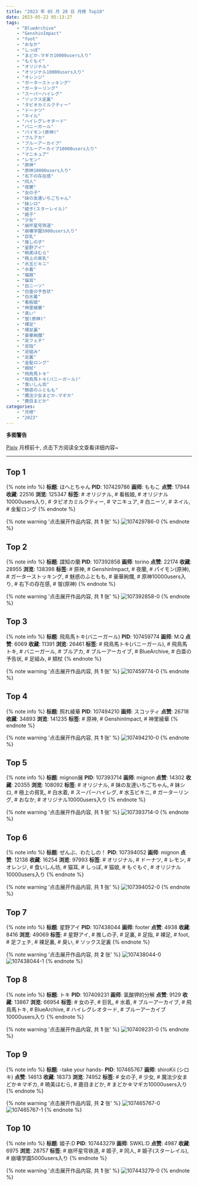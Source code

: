 ```yaml
---
title: "2023 年 05 月 20 日 月榜 Top10"
date: 2023-05-22 05:13:27
tags:
    - "BlueArchive"
    - "GenshinImpact"
    - "foot"
    - "おなか"
    - "しっぽ"
    - "まどか☆マギカ10000users入り"
    - "もぐもぐ"
    - "オリジナル"
    - "オリジナル10000users入り"
    - "オレンジ"
    - "ガーターストッキング"
    - "ガーターリング"
    - "スーパーハイレグ"
    - "ソックス足裏"
    - "タピオカミルクティー"
    - "ドーナツ"
    - "ネイル"
    - "ハイレグレオタード"
    - "バニーガール"
    - "パイモン(原神)"
    - "ブルアカ"
    - "ブルーアーカイブ"
    - "ブルーアーカイブ10000users入り"
    - "マニキュア"
    - "レモン"
    - "原神"
    - "原神10000users入り"
    - "右下の存在感"
    - "同人"
    - "夜蘭"
    - "女の子"
    - "妹の友達いちごちゃん"
    - "妹シロ"
    - "姫子(スターレイル)"
    - "姬子"
    - "少女"
    - "崩坏星穹铁道"
    - "崩壊学園5000users入り"
    - "巨乳"
    - "推しの子"
    - "星野アイ"
    - "暁美ほむら"
    - "極上の貧乳"
    - "水玉ビキニ"
    - "水着"
    - "猫娘"
    - "猫耳"
    - "白ニーソ"
    - "白亜の予告状"
    - "白水着"
    - "看板娘"
    - "神里綾華"
    - "臭い"
    - "蛍(原神)"
    - "裸足"
    - "裸足裏"
    - "豪華絢爛"
    - "足フェチ"
    - "足指"
    - "足組み"
    - "足裏"
    - "金髪ロング"
    - "頬杖"
    - "飛鳥馬トキ"
    - "飛鳥馬トキ(バニーガール)"
    - "食いしん坊"
    - "魅惑のふともも"
    - "魔法少女まどか☆マギカ"
    - "鹿目まどか"
categories:
    - "月榜"
    - "2023"
---
```


<i class="fa fa-triangle-exclamation"></i>**多图警告**<i class="fa fa-triangle-exclamation"></i>

[Pixiv](https://www.pixiv.net/) 月榜前十, 点击下方阅读全文查看详细内容~

<!-- more -->

---

## Top 1

{% note info %}
**标题**: ほへとちゃん
**PID**: 107429786 **画师**: ももこ
**点赞**: 17944 **收藏**: 22516 **浏览**: 125347
**标签**: # オリジナル, # 看板娘, # オリジナル10000users入り, # タピオカミルクティー, # マニキュア, # 白ニーソ, # ネイル, # 金髪ロング
{% endnote %}

{% note warning '点击展开作品内容, 共 **1** 张' %}
![107429786-0](https://i.pixiv.re/img-original/img/2023/04/23/01/29/41/107429786_p0.png)
{% endnote %}

## Top 2

{% note info %}
**标题**: 諜知の蘭
**PID**: 107392858 **画师**: torino
**点赞**: 22174 **收藏**: 28955 **浏览**: 138398
**标签**: # 原神, # GenshinImpact, # 夜蘭, # パイモン(原神), # ガーターストッキング, # 魅惑のふともも, # 豪華絢爛, # 原神10000users入り, # 右下の存在感, # 蛍(原神)
{% endnote %}

{% note warning '点击展开作品内容, 共 **1** 张' %}
![107392858-0](https://i.pixiv.re/img-original/img/2023/04/22/00/00/42/107392858_p0.jpg)
{% endnote %}

## Top 3

{% note info %}
**标题**: 飛鳥馬トキ(バニーガール)
**PID**: 107459774 **画师**: M.Q
**点赞**: 6069 **收藏**: 11391 **浏览**: 26461
**标签**: # 飛鳥馬トキ(バニーガール), # 飛鳥馬トキ, # バニーガール, # ブルアカ, # ブルーアーカイブ, # BlueArchive, # 白亜の予告状, # 足組み, # 頬杖
{% endnote %}

{% note warning '点击展开作品内容, 共 **1** 张' %}
![107459774-0](https://i.pixiv.re/img-original/img/2023/04/23/22/26/46/107459774_p0.png)
{% endnote %}

## Top 4

{% note info %}
**标题**: 照れ綾華
**PID**: 107494210 **画师**: スコッティ
**点赞**: 26718 **收藏**: 34893 **浏览**: 141235
**标签**: # 原神, # GenshinImpact, # 神里綾華
{% endnote %}

{% note warning '点击展开作品内容, 共 **1** 张' %}
![107494210-0](https://i.pixiv.re/img-original/img/2023/04/25/00/00/51/107494210_p0.jpg)
{% endnote %}

## Top 5

{% note info %}
**标题**: mignon展
**PID**: 107393714 **画师**: mignon
**点赞**: 14302 **收藏**: 20355 **浏览**: 108092
**标签**: # オリジナル, # 妹の友達いちごちゃん, # 妹シロ, # 極上の貧乳, # 白水着, # スーパーハイレグ, # 水玉ビキニ, # ガーターリング, # おなか, # オリジナル10000users入り
{% endnote %}

{% note warning '点击展开作品内容, 共 **1** 张' %}
![107393714-0](https://i.pixiv.re/img-original/img/2023/04/22/00/15/32/107393714_p0.jpg)
{% endnote %}

## Top 6

{% note info %}
**标题**: ぜんぶ、わたしの！
**PID**: 107394052 **画师**: mignon
**点赞**: 12138 **收藏**: 16254 **浏览**: 97993
**标签**: # オリジナル, # ドーナツ, # レモン, # オレンジ, # 食いしん坊, # 猫耳, # しっぽ, # 猫娘, # もぐもぐ, # オリジナル10000users入り
{% endnote %}

{% note warning '点击展开作品内容, 共 **1** 张' %}
![107394052-0](https://i.pixiv.re/img-original/img/2023/04/22/00/23/20/107394052_p0.jpg)
{% endnote %}

## Top 7

{% note info %}
**标题**: 星野アイ
**PID**: 107438044 **画师**: footer
**点赞**: 4938 **收藏**: 8416 **浏览**: 49069
**标签**: # 星野アイ, # 推しの子, # 足裏, # 足指, # 裸足, # foot, # 足フェチ, # 裸足裏, # 臭い, # ソックス足裏
{% endnote %}

{% note warning '点击展开作品内容, 共 **2** 张' %}
![107438044-0](https://i.pixiv.re/img-original/img/2023/04/23/10/33/00/107438044_p0.png)
![107438044-1](https://i.pixiv.re/img-original/img/2023/04/23/10/33/00/107438044_p1.png)
{% endnote %}

## Top 8

{% note info %}
**标题**: トキ
**PID**: 107409231 **画师**: 氯酸钾的分解
**点赞**: 9129 **收藏**: 13867 **浏览**: 66954
**标签**: # 女の子, # 巨乳, # 水着, # ブルーアーカイブ, # 飛鳥馬トキ, # BlueArchive, # ハイレグレオタード, # ブルーアーカイブ10000users入り
{% endnote %}

{% note warning '点击展开作品内容, 共 **1** 张' %}
![107409231-0](https://i.pixiv.re/img-original/img/2023/04/22/15/00/58/107409231_p0.jpg)
{% endnote %}

## Top 9

{% note info %}
**标题**: -take your hands-
**PID**: 107465767 **画师**: shiroKii (シロキ)
**点赞**: 14613 **收藏**: 18373 **浏览**: 74952
**标签**: # 女の子, # 少女, # 魔法少女まどか☆マギカ, # 暁美ほむら, # 鹿目まどか, # まどか☆マギカ10000users入り
{% endnote %}

{% note warning '点击展开作品内容, 共 **2** 张' %}
![107465767-0](https://i.pixiv.re/img-original/img/2023/04/24/00/38/12/107465767_p0.png)
![107465767-1](https://i.pixiv.re/img-original/img/2023/04/24/00/38/12/107465767_p1.png)
{% endnote %}

## Top 10

{% note info %}
**标题**: 姬子:D
**PID**: 107443279 **画师**: SWKL:D
**点赞**: 4987 **收藏**: 6975 **浏览**: 28757
**标签**: # 崩坏星穹铁道, # 姬子, # 同人, # 姫子(スターレイル), # 崩壊学園5000users入り
{% endnote %}

{% note warning '点击展开作品内容, 共 **1** 张' %}
![107443279-0](https://i.pixiv.re/img-original/img/2023/04/23/14/27/34/107443279_p0.jpg)
{% endnote %}
